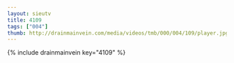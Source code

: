 ```yaml
--- 
layout: sieutv
title: 4109
tags: ["004"]
thumb: http://drainmainvein.com/media/videos/tmb/000/004/109/player.jpg
---
```

{% include drainmainvein key="4109" %} 
